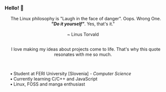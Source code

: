 ### Hello! 👋

<p align="center">
	&emsp; The Linux philosophy is "Laugh in the face of danger". Oops. Wrong One. <b><i>"Do it yourself"</i></b>. Yes, that's it."
    <br><br>~ Linus Torvald<br><br>
</p>
<p align="center">&emsp; I love making my ideas about projects come to life. That's why this quote resonates with me so much.</p>
<br>
<p>
    &emsp; <b>•</b> Student at FERI University [Slovenia] <i>- Computer Science </i>
    <br>
    &emsp; <b>•</b> Currently learning C/C++ and JavaScript
    <br>
    &emsp; <b>•</b> Linux, FOSS and manga enthusiast
</p>